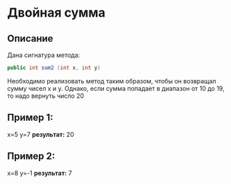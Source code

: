 # Двойная сумма

## Описание 
Дана сигнатура метода: 
```java
public int sum2 (int x, int y)
```
Необходимо реализовать метод таким образом, чтобы он возвращал сумму
чисел x и y. Однако, если сумма попадает в диапазон от 10 до 19, то надо вернуть
число 20

## Пример 1:
x=5 y=7
**результат:** 20

## Пример 2:
x=8 y=-1
**результат:** 7